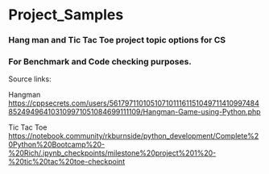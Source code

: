 # Project_Samples
### Hang man and Tic Tac Toe project topic options for CS
### For Benchmark and Code checking purposes.

Source links:

Hangman
https://cppsecrets.com/users/5617971101051071011161151049711410997484852494964103109971051084699111109/Hangman-Game-using-Python.php

 Tic Tac Toe
https://notebook.community/rkburnside/python_development/Complete%20Python%20Bootcamp%20-%20Rich/.ipynb_checkpoints/milestone%20project%201%20-%20tic%20tac%20toe-checkpoint
